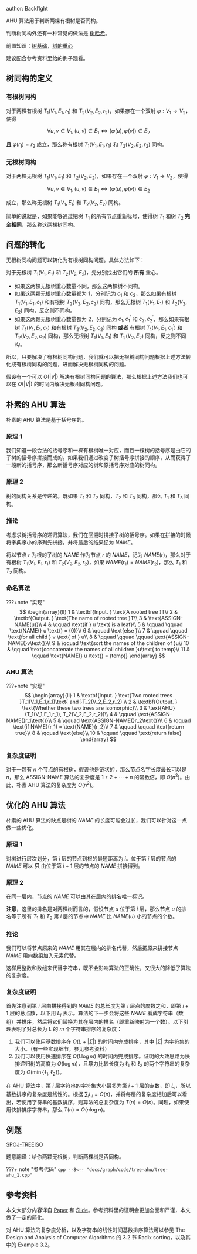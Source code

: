 author: Backl1ght

AHU 算法用于判断两棵有根树是否同构。

判断树同构外还有一种常见的做法是 [树哈希](/graph/tree-hash)。

前置知识：[树基础](/graph/tree-basic)，[树的重心](/graph/tree-centroid)

建议配合参考资料里给的例子观看。

## 树同构的定义

### 有根树同构

对于两棵有根树 $T_1(V_1,E_1,r_1)$ 和 $T_2(V_2,E_2,r_2)$，如果存在一个双射 $\varphi: V_1 \rightarrow V_2$，使得

$$
\forall u,v \in V_1,(u,v) \in E_1 \iff (\varphi(u),\varphi(v))  \in E_2
$$

**且** $\varphi(r_1)=r_2$ 成立，那么称有根树 $T_1(V_1,E_1,r_1)$ 和 $T_2(V_2,E_2,r_2)$ 同构。

### 无根树同构

对于两棵无根树 $T_1(V_1,E_1)$ 和 $T_2(V_2,E_2)$，如果存在一个双射 $\varphi: V_1 \rightarrow V_2$，使得

$$
\forall u,v \in V_1,(u,v) \in E_1 \iff (\varphi(u),\varphi(v))  \in E_2
$$

成立，那么称无根树 $T_1(V_1,E_1)$ 和 $T_2(V_2,E_2)$ 同构。

简单的说就是，如果能够通过把树 $T_1$ 的所有节点重新标号，使得树 $T_1$ 和树 $T_2$  **完全相同**，那么称这两棵树同构。

## 问题的转化

无根树同构问题可以转化为有根树同构问题。具体方法如下：

对于无根树 $T_1(V_1, E_1)$ 和 $T_2(V_2,E_2)$，先分别找出它们的 **所有** 重心。

- 如果这两棵无根树重心数量不同，那么这两棵树不同构。
- 如果这两颗无根树重心数量都为 $1$，分别记为 $c_1$ 和 $c_2$，那么如果有根树 $T_1(V_1,E_1,c_1)$ 和有根树 $T_2(V_2,E_2,c_2)$ 同构，那么无根树 $T_1(V_1, E_1)$ 和 $T_2(V_2,E_2)$ 同构，反之则不同构。
- 如果这两颗无根树重心数量都为 $2$，分别记为 $c_1,c^\prime_1$ 和 $c_2,c^\prime_2$，那么如果有根树 $T_1(V_1,E_1,c_1)$ 和有根树 $T_2(V_2,E_2,c_2)$ 同构 **或者** 有根树 $T_1(V_1,E_1,c^\prime_1)$ 和 $T_2(V_2,E_2,c_2)$ 同构，那么无根树 $T_1(V_1, E_1)$ 和 $T_2(V_2,E_2)$ 同构，反之则不同构。

所以，只要解决了有根树同构问题，我们就可以把无根树同构问题根据上述方法转化成有根树同构的问题，进而解决无根树同构的问题。

假设有一个可以 $O(\left|V\right|)$ 解决有根树同构问题的算法，那么根据上述方法我们也可以在 $O(\left|V\right|)$ 的时间内解决无根树同构问题。

## 朴素的 AHU 算法

朴素的 AHU 算法是基于括号序的。

### 原理 1

我们知道一段合法的括号序和一棵有根树唯一对应，而且一棵树的括号序是由它的子树的括号序拼接而成的。如果我们通过改变子树括号序拼接的顺序，从而获得了一段新的括号序，那么新括号序对应的树和原括号序对应的树同构。

### 原理 2

树的同构关系是传递的。既如果 $T_1$ 和 $T_2$ 同构，$T_2$ 和 $T_3$ 同构，那么 $T_1$ 和 $T_3$ 同构。

### 推论

考虑求树括号序的递归算法，我们在回溯时拼接子树的括号序。如果在拼接的时候将字典序小的序列先拼接，并将最后的结果记为 $NAME$。

将以节点 $r$ 为根的子树的 $NAME$ 作为节点 $r$ 的 $NAME$，记为 $NAME(r)$，那么对于有根树 $T_1(V_1,E_1,r_1)$ 和 $T_2(V_2,E_2,r_2)$，如果 $NAME(r_1)=NAME(r_2)$，那么 $T_1$ 和 $T_2$ 同构。

### 命名算法

???+note "实现"
    $$
    \begin{array}{ll}
    1 & \textbf{Input. } \text{A rooted tree }T\\
    2 & \textbf{Output. } \text{The name of rooted tree }T\\
    3 & \text{ASSIGN-NAME(u)}\\
    4 & \qquad \text{if  } u \text{  is a leaf}\\
    5 & \qquad \qquad \text{NAME(} u \text{) = (0)}\\
    6 & \qquad \text{else }\\
    7 & \qquad \qquad \text{for all child } v \text{ of } u\\
    8 & \qquad \qquad \qquad \text{ASSIGN-NAME(}v\text{)}\\
    9 & \qquad \text{sort the names of the children of }u\\
    10 & \qquad \text{concatenate the names of all children }u\text{ to temp}\\
    11 & \qquad \text{NAME(} u \text{) = (temp)}
    \end{array}
    $$

### AHU 算法

???+note "实现"
    $$
    \begin{array}{ll}
    1 & \textbf{Input. } \text{Two rooted trees }T_1(V_1,E_1,r_1)\text{ and }T_2(V_2,E_2,r_2) \\
    2 & \textbf{Output. } \text{Whether these two trees are isomorphic}\\
    3 & \text{AHU}(T_1(V_1,E_1,r_1), T_2(V_2,E_2,r_2))\\
    4 & \qquad \text{ASSIGN-NAME(}r_1\text{)}\\
    5 & \qquad \text{ASSIGN-NAME(}r_2\text{)}\\
    6 & \qquad \text{if  NAME}(r_1) = \text{NAME}(r_2)\\
    7 & \qquad \qquad \text{return true}\\
    8 & \qquad \text{else}\\
    10 & \qquad \qquad \text{return false}
    \end{array}
    $$

### 复杂度证明

对于一颗有 $n$ 个节点的有根树，假设他是链状的，那么节点名字长度最长可以是 $n$，那么 ASSIGN-NAME 算法的复杂度是 $1+2+\cdots+n$ 的常数倍，即 $\Theta(n^2)$。由此，朴素 AHU 算法的复杂度为 $O(n^2)$。

## 优化的 AHU 算法

朴素的 AHU 算法的缺点是树的 $NAME$ 的长度可能会过长，我们可以针对这一点做一些优化。

### 原理 1

对树进行层次划分，第 $i$ 层的节点到根的最短距离为 $i$。位于第 $i$ 层的节点的 $NAME$ 可以 **只** 由位于第 $i+1$ 层的节点的 $NAME$ 拼接得到。

### 原理 2

在同一层内，节点的 $NAME$ 可以由其在层内的排名唯一标识。

**注意**，这里的排名是对两棵树而言的，假设节点 $u$ 位于第 $i$ 层，那么节点 $u$ 的排名等于所有 $T_1$ 和 $T_2$ 第 $i$ 层的节点中 $NAME$ 比 $NAME(u)$ 小的节点的个数。

### 推论

我们可以将节点原来的 $NAME$ 用其在层内的排名代替，然后把原来拼接节点 $NAME$ 用向数组加入元素代替。

这样用整数和数组来代替字符串，既不会影响算法的正确性，又很大的降低了算法的复杂度。

### 复杂度证明

首先注意到第 $i$ 层由拼接得到的 $NAME$ 的总长度为第 $i$ 层点的度数之和，即第 $i+1$ 层的总点数，以下用 $L_i$ 表示。算法的下一步会将这些 $NAME$ 看成字符串（数组）并排序，然后将它们替换为其在层内的排名（即重新映射为一个数）。以下引理表明了对总长为 $L$ 的 $m$ 个字符串排序的复杂度：

1. 我们可以使用基数排序在 $O(L+|\Sigma|)$ 的时间内完成排序，其中 $|\Sigma|$ 为字符集的大小。（有一些实现细节，参见参考资料）
2. 我们可以使用快速排序在 $O(L \log m)$ 的时间内完成排序。证明的大致思路为快排递归树的高度为 $O(\log m)$，且暴力比较长度为 $\ell_1$ 和 $\ell_2$ 的两个字符串的复杂度为 $O(\min\{\ell_1,\ell_2\})$。

在 AHU 算法中，第 $i$ 层字符串的字符集大小最多为第 $i+1$ 层的点数，即 $L_i$，所以基数排序的复杂度是线性的。根据 $\sum_i L_i=O(n)$，并将每层的复杂度相加后可以看出，若使用字符串的基数排序，则算法的总复杂度为 $T(n)=O(n)$。同理，如果使用快排排序字符串，那么 $T(n)=O(n \log n)$。

## 例题

[SPOJ-TREEISO](https://www.spoj.com/problems/TREEISO/en/)

题意翻译：给你两颗无根树，判断两棵树是否同构。

???+ note "参考代码"
    ```cpp
      --8<-- "docs/graph/code/tree-ahu/tree-ahu_1.cpp"
    ```

## 参考资料

本文大部分内容译自 [Paper](http://wwwmayr.in.tum.de/konferenzen/Jass08/courses/1/smal/Smal_Paper.pdf) 和 [Slide](https://logic.pdmi.ras.ru/~smal/files/smal_jass08_slides.pdf)。参考资料里的证明会更加全面和严谨，本文做了一定的简化。

对 AHU 算法的复杂度分析，以及字符串的线性时间基数排序算法可以参见 The Design and Analysis of Computer Algorithms 的 3.2 节 Radix sorting，以及其中的 Example 3.2。
